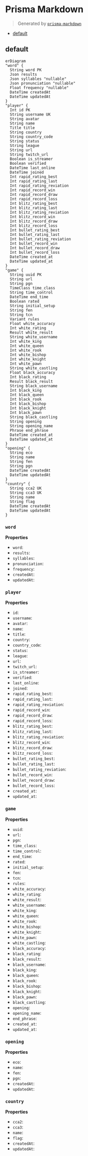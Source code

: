 # Prisma Markdown

> Generated by [`prisma-markdown`](https://github.com/samchon/prisma-markdown)

- [default](#default)

## default

```mermaid
erDiagram
"word" {
  String word PK
  Json results
  Json syllables "nullable"
  Json pronunciation "nullable"
  Float frequency "nullable"
  DateTime createdAt
  DateTime updatedAt
}
"player" {
  Int id PK
  String username UK
  String avatar
  String name
  Title title
  String country
  String country_code
  String status
  String league
  String url
  String twitch_url
  Boolean is_streamer
  Boolean verified
  DateTime last_online
  DateTime joined
  Int rapid_rating_best
  Int rapid_rating_last
  Int rapid_rating_reviation
  Int rapid_record_win
  Int rapid_record_draw
  Int rapid_record_loss
  Int blitz_rating_best
  Int blitz_rating_last
  Int blitz_rating_reviation
  Int blitz_record_win
  Int blitz_record_draw
  Int blitz_record_loss
  Int bullet_rating_best
  Int bullet_rating_last
  Int bullet_rating_reviation
  Int bullet_record_win
  Int bullet_record_draw
  Int bullet_record_loss
  DateTime created_at
  DateTime updated_at
}
"game" {
  String uuid PK
  String url
  String pgn
  TimeClass time_class
  String time_control
  DateTime end_time
  Boolean rated
  String initial_setup
  String fen
  String tcn
  Variant rules
  Float white_accuracy
  Int white_rating
  Result white_result
  String white_username
  Int white_king
  Int white_queen
  Int white_rook
  Int white_bishop
  Int white_knight
  Int white_pawn
  String white_castling
  Float black_accuracy
  Int black_rating
  Result black_result
  String black_username
  Int black_king
  Int black_queen
  Int black_rook
  Int black_bishop
  Int black_knight
  Int black_pawn
  String black_castling
  String opening
  String opening_name
  Phrase end_phrase
  DateTime created_at
  DateTime updated_at
}
"opening" {
  String eco
  String name
  String fen
  String pgn
  DateTime createdAt
  DateTime updatedAt
}
"country" {
  String cca2 UK
  String cca3 UK
  String name
  String flag
  DateTime createdAt
  DateTime updatedAt
}
```

### `word`

**Properties**

- `word`:
- `results`:
- `syllables`:
- `pronunciation`:
- `frequency`:
- `createdAt`:
- `updatedAt`:

### `player`

**Properties**

- `id`:
- `username`:
- `avatar`:
- `name`:
- `title`:
- `country`:
- `country_code`:
- `status`:
- `league`:
- `url`:
- `twitch_url`:
- `is_streamer`:
- `verified`:
- `last_online`:
- `joined`:
- `rapid_rating_best`:
- `rapid_rating_last`:
- `rapid_rating_reviation`:
- `rapid_record_win`:
- `rapid_record_draw`:
- `rapid_record_loss`:
- `blitz_rating_best`:
- `blitz_rating_last`:
- `blitz_rating_reviation`:
- `blitz_record_win`:
- `blitz_record_draw`:
- `blitz_record_loss`:
- `bullet_rating_best`:
- `bullet_rating_last`:
- `bullet_rating_reviation`:
- `bullet_record_win`:
- `bullet_record_draw`:
- `bullet_record_loss`:
- `created_at`:
- `updated_at`:

### `game`

**Properties**

- `uuid`:
- `url`:
- `pgn`:
- `time_class`:
- `time_control`:
- `end_time`:
- `rated`:
- `initial_setup`:
- `fen`:
- `tcn`:
- `rules`:
- `white_accuracy`:
- `white_rating`:
- `white_result`:
- `white_username`:
- `white_king`:
- `white_queen`:
- `white_rook`:
- `white_bishop`:
- `white_knight`:
- `white_pawn`:
- `white_castling`:
- `black_accuracy`:
- `black_rating`:
- `black_result`:
- `black_username`:
- `black_king`:
- `black_queen`:
- `black_rook`:
- `black_bishop`:
- `black_knight`:
- `black_pawn`:
- `black_castling`:
- `opening`:
- `opening_name`:
- `end_phrase`:
- `created_at`:
- `updated_at`:

### `opening`

**Properties**

- `eco`:
- `name`:
- `fen`:
- `pgn`:
- `createdAt`:
- `updatedAt`:

### `country`

**Properties**

- `cca2`:
- `cca3`:
- `name`:
- `flag`:
- `createdAt`:
- `updatedAt`:
